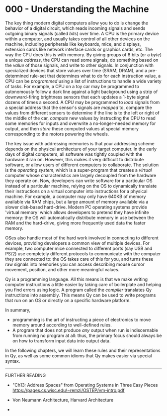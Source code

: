 # 000 - Understanding the Machine

The key thing modern digital computers allow you to do is change the behavior
of a digital circuit, which reads incoming signals and sends outgoing binary signals
(called _bits_) over time. 
A CPU is the primary device within a computer, and usually takes 
control of all other devices on the machine, including peripherals like 
keyboards, mice, and displays, extension cards like network interface cards or
graphics cards, etc. 
The way the CPU does this is with memory.
By giving groups of 8 bits (or a _byte_) a unique _address_, the CPU can read some 
signals, do something based on the _value_ of those signals, and write to other
signals.
In conjunction with specialized devices that store values over time (SRAM, DRAM),
and a pre-determined rule-set that determines what to do for each instruction value,
a CPU can be _programmed_ using a list of instructions to handle a wide variety of
tasks.
For example, a CPU on a toy car may be programmed to autonomously follow a dark line
against a light background using a strip of downward-firing brightness sensors that each 
updates a 1-byte signal dozens of times a second. A CPU may be programmed to _load_
signals from a special address that the sensor's signals are _mapped_ to, compare the 
values from different sensors to determine if the line is to the left or right of the 
middle of the car, _compute_ new values by instructing the CPU to read some memories for
inputs and overwrite a no-longer-needed memory for output, and then _store_ these computed
values at special memory corresponding to the motors powering the wheels.

The key issue with addressing memories is that your addressing scheme depends on the
physical architecture of your target computer.
In the early days of digital computers, all software was tightly coupled with the hardware
it ran on. However, this makes it very difficult to distribute software, or allow users
of different computers to collaborate.
The solution is the _operating system_, which is a super-program that creates a _virtual_
computer whose characteristics are largely decoupled from the hardware they operate on.
Now, developers can write software for a particular OS instead of a particular machine, 
relying on the OS to dynamically translate their instructions on a virtual computer into
instructions for a physical machine.
For example, a computer may only have 640KB of memory available via RAM chips, but a large
amount of memory available via a slower disk-based hard-drive. Modern PC operating
systems provide 'virtual memory' which allows developers to pretend they have infinite
memory: the OS will automatically distribute memory in use between the RAM and the 
hard-drive, giving more frequently used data the faster memory.

OSes also handle most of the hard work involved in connecting to different devices, providing
developers a common view of multiple devices. For example, two computer mice connected to
different ports (say USB and PS/2) use completely different protocols to communicate with
the computer they are connected to: the OS takes care of this for you, and turns these raw
signals into memories you can access describing mouse cursor movement, position, and other
more meaningful values.

Qy is a programming language. All this means is that we make writing computer instructions
a little easier by taking care of boilerplate and helping you find errors using logic.
A program called the _compiler_ translates Qy instructions into assembly.
This means Qy can be used to write programs that run on an OS or directly on a specific
hardware platform.

In summary, 
- programming is the art of instructing a piece of electronics to move memory 
  around according to well-defined rules. 
- A program that does not produce _any_ output when run is indiscernable from running no 
  program at all: thus, the primary focus should always be on how to transform input data
  into output data.

In the following chapters, we will learn these rules and their representations in Qy, as
well as some common idioms that Qy makes easier via special syntax.

---

FURTHER READING

-   "Ch13: Address Spaces" from Operating Systems in Three Easy Pieces <br/>
    https://pages.cs.wisc.edu/~remzi/OSTEP/vm-intro.pdf


-   Von Neumann Architecture, Harvard Architecture
-   